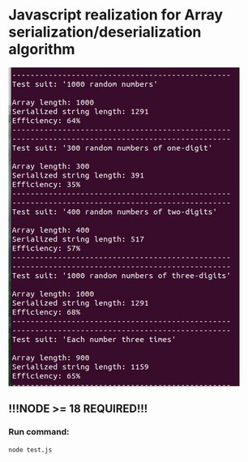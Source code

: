 # Javascript realization for Array<number> serialization/deserialization algorithm

![alt text](https://github.com/nmichkarev/LST-testcase/blob/main/img/Screenshot.png?raw=true)

## !!!NODE >= 18 REQUIRED!!!

### Run command:
```bash
node test.js
```
